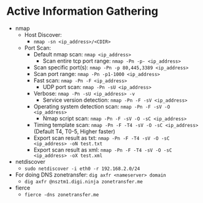 # Active Information Gathering

- nmap
	- Host Discover:
 		- `nmap -sn <ip_address>/<CDIR>`
   	- Port Scan:
   		- Default nmap scan: `nmap <ip_address>`
        	- Scan entire tcp port range: `nmap -Pn -p- <ip_address>`
  		- Scan specific port(s): `nmap -Pn -p 80,445,3389 <ip_address>`
	 	- Scan port range: `nmap -Pn -p1-1000 <ip_address>`
   		- Fast scan: `nmap -Pn -F <ip_address>`
     		- UDP port scan: `nmap -Pn -sU <ip_address>`
  		- Verbose: `nmap -Pn -sU <ip_address> -v`
   	     	- Service version detection: `nmap -Pn -F -sV <ip_address>`
	  	- Operating system detection scan: `nmap -Pn -F -sV -O <ip_address>`
    		- Nmap script scan: `nmap -Pn -F -sV -O -sC <ip_address>`
   		- Timing template scan: `nmap -Pn -F -T4 -sV -O -sC <ip_address>` (Default T4, T0-5, Higher faster)
   	 	- Export scan result as txt: `nmap -Pn -F -T4 -sV -O -sC <ip_address> -oN test.txt`
   	  	- Export scan result as xml: `nmap -Pn -F -T4 -sV -O -sC <ip_address> -oX test.xml`
- netdiscover
	- `sudo netdiscover -i eth0 -r 192.168.2.0/24`
- For doing DNS zonetransfer: `dig axfr <nameserver> domain`
	- `dig axfr @nsztm1.digi.ninja zonetransfer.me`
- fierce
	- `fierce -dns zonetransfer.me`
